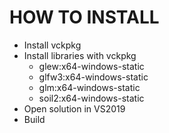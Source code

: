 # HOW TO INSTALL
+ Install vckpkg
+ Install libraries with vckpkg
  + glew:x64-windows-static
  + glfw3:x64-windows-static
  + glm:x64-windows-static
  + soil2:x64-windows-static
+ Open solution in VS2019
+ Build

